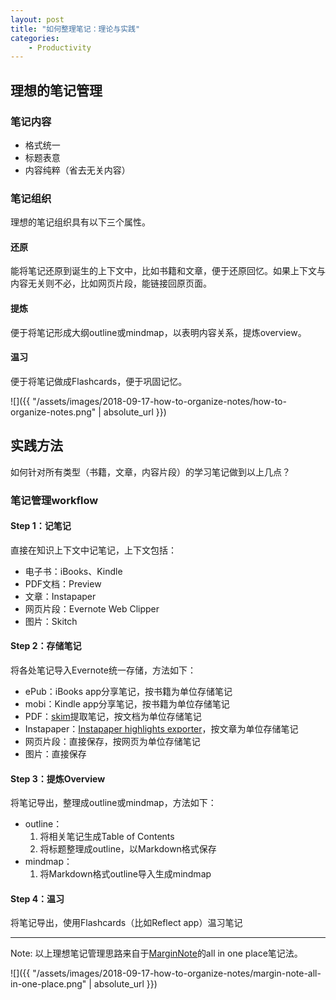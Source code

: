 ```yaml
---
layout: post
title: "如何整理笔记：理论与实践"
categories:
    - Productivity
---
```


## 理想的笔记管理

### 笔记内容

- 格式统一
- 标题表意
- 内容纯粹（省去无关内容）

### 笔记组织

理想的笔记组织具有以下三个属性。

#### 还原

能将笔记还原到诞生的上下文中，比如书籍和文章，便于还原回忆。如果上下文与内容无关则不必，比如网页片段，能链接回原页面。

#### 提炼

便于将笔记形成大纲outline或mindmap，以表明内容关系，提炼overview。

#### 温习

便于将笔记做成Flashcards，便于巩固记忆。

![]({{ "/assets/images/2018-09-17-how-to-organize-notes/how-to-organize-notes.png" | absolute_url }})

## 实践方法

如何针对所有类型（书籍，文章，内容片段）的学习笔记做到以上几点？

### 笔记管理workflow

#### Step 1：记笔记

直接在知识上下文中记笔记，上下文包括：

* 电子书：iBooks、Kindle
* PDF文档：Preview
* 文章：Instapaper
* 网页片段：Evernote Web Clipper
* 图片：Skitch

#### Step 2：存储笔记

将各处笔记导入Evernote统一存储，方法如下：

* ePub：iBooks app分享笔记，按书籍为单位存储笔记
* mobi：Kindle app分享笔记，按书籍为单位存储笔记
* PDF：[skim](https://skim-app.sourceforge.io/)提取笔记，按文档为单位存储笔记
* Instapaper：[Instapaper highlights exporter](https://chrome.google.com/webstore/detail/instapaper-highlights-exp/oiklmlodhebcmaijgmheoafagfhbeohm)，按文章为单位存储笔记
* 网页片段：直接保存，按网页为单位存储笔记
* 图片：直接保存

#### Step 3：提炼Overview

将笔记导出，整理成outline或mindmap，方法如下：

* outline：
    1. 将相关笔记生成Table of Contents
    2. 将标题整理成outline，以Markdown格式保存
* mindmap：
    1. 将Markdown格式outline导入生成mindmap

#### Step 4：温习

将笔记导出，使用Flashcards（比如Reflect app）温习笔记



---

Note: 以上理想笔记管理思路来自于[MarginNote](https://marginnote.com/)的all in one place笔记法。

![]({{ "/assets/images/2018-09-17-how-to-organize-notes/margin-note-all-in-one-place.png" | absolute_url }})